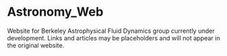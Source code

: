 Astronomy_Web
=============


Website for Berkeley Astrophysical Fluid Dynamics group currently under development. Links and articles may be placeholders and will not appear in the original website.
